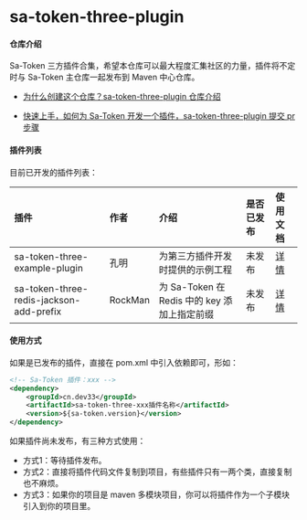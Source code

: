 # sa-token-three-plugin

#### 仓库介绍
Sa-Token 三方插件合集，希望本仓库可以最大程度汇集社区的力量，插件将不定时与 Sa-Token 主仓库一起发布到 Maven 中心仓库。

+ [为什么创建这个仓库？sa-token-three-plugin 仓库介绍](README_REASON.md)

+ [快速上手，如何为 Sa-Token 开发一个插件，sa-token-three-plugin 提交 pr 步骤](README_PR_STEP.md)


#### 插件列表
目前已开发的插件列表：

| 插件								| 作者				| 介绍											| 是否已发布	| 使用文档	|
| :--------							| :--------			| :--------										| :--------	| :--------	|
| sa-token-three-example-plugin		| 孔明				| 为第三方插件开发时提供的示例工程					| 未发布		| [详情](sa-token-three-example-plugin/README.md)	|
| sa-token-three-redis-jackson-add-prefix	| RockMan	| 为 Sa-Token 在 Redis 中的 key 添加上指定前缀	| 未发布		| [详情](sa-token-three-redis-jackson-add-prefix/README.md)	|


#### 使用方式
如果是已发布的插件，直接在 pom.xml 中引入依赖即可，形如：
``` xml
<!-- Sa-Token 插件：xxx -->
<dependency>
    <groupId>cn.dev33</groupId>
    <artifactId>sa-token-three-xxx插件名称</artifactId>
    <version>${sa-token.version}</version>
</dependency>
```

如果插件尚未发布，有三种方式使用：

- 方式1：等待插件发布。
- 方式2：直接将插件代码文件复制到项目，有些插件只有一两个类，直接复制也不麻烦。
- 方式3：如果你的项目是 maven 多模块项目，你可以将插件作为一个子模块引入到你的项目里。








